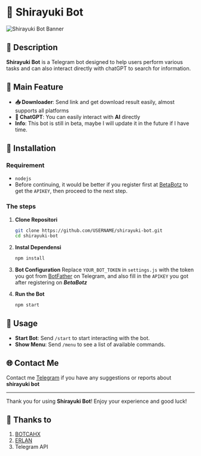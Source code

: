 # 🤖 Shirayuki Bot

![Shirayuki Bot Banner](https://i.ibb.co.com/v3NtXN3/1000005474.jpg)

## 📖 Description
**Shirayuki Bot** is a Telegram bot designed to help users perform various tasks and can also interact directly with chatGPT to search for information. 

## 🌟 Main Feature
- **📥 Downloader**: Send link and get download result easily, almost supports all platforms 
- **👤 ChatGPT**: You can easily interact with **AI** directly 
- **Info**: This bot is still in beta, maybe I will update it in the future if I have time.

## 🚀 Installation

### Requirement
- `nodejs`
- Before continuing, it would be better if you register first at [BetaBotz](https://api.betabotz.eu.org/users/register) to get the `APIKEY`, then proceed to the next step.

### The steps
1. **Clone Repositori**
   ```bash
   git clone https://github.com/USERNAME/shirayuki-bot.git
   cd shirayuki-bot
   ```

2. **Instal Dependensi**
   ```bash
   npm install
   ```

3. **Bot Configuration**
   Replace `YOUR_BOT_TOKEN` in `settings.js` with the token you got from [BotFather](https://t.me/botfather) on Telegram, and also fill in the `APIKEY` you got after registering on ***BetaBotz***

4. **Run the Bot**
   ```bash
   npm start
   ```

## 📜 Usage
- **Start Bot**: Send `/start` to start interacting with the bot.
- **Show Menu**: Send `/menu` to see a list of available commands.

## 🌐 Contact Me
Contact me [Telegram](https://t.me/zhuksks) if you have any suggestions or reports about **shirayuki bot**

---

Thank you for using **Shirayuki Bot**! Enjoy your experience and good luck!

## 🙏 Thanks to
1. [BOTCAHX](https://github.com/BOTCAHX)
2. [ERLAN](https://github.com/ERLANRAHMAT)
3. Telegram API

